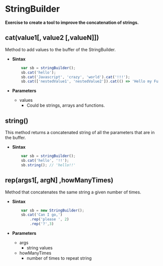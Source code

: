 # StringBuilder
 **Exercise to create a tool to improve the concatenation of strings.**

##  cat(value1[, value2 [,valueN]])
Method to add values to the buffer of the StringBuilder.
- **Sintax**
    ```js
        var sb = stringBuilder();
        sb.cat('hello');
        sb.cat('Javascript', 'crazy', 'world').cat('!!!');
        sb.cat(['nestedValue1', 'nestedValue2']).cat(() => 'Hello my Function');
    ```

- **Parameters**
    * values
        * Could be strings, arrays and functions.

## string()
This method returns a concatenated string of all the parameters that are in the buffer.

- **Sintax**

    ```js
        var sb = stringBuilder();
        sb.cat('hello', '!!');
        sb.string(); // 'hello!!'
    ```


## rep(args1[, argN] ,howManyTimes)
Method that concatenates the same string a given number of times.
- **Sintax**
    ```js
        var sb = new StringBuilder();
        sb.cat('Can I go,')
            .rep('please ', 2)
            .rep('?',3)
    ```

- **Parameters**
    * args
        * string values
    * howManyTimes
        * number of times to repeat string